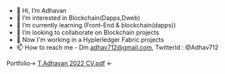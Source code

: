 - 👋 Hi, I’m Adhavan
- 👀 I’m interested in Blockchain(Dapps,Dweb)
- 🌱 I’m currently learning (Front-End & blockchain(dapps))
- 💞️ I’m looking to collaborate on Blockchain projects
- 📖 Now I'm working in a Hyplerledger Fabric projects
- 📫 How to reach me - Dm adhav712@gmail.com, TwitterId : @Adhav712

Portfolio->  [T.Adhavan 2022 CV.pdf](https://drive.google.com/file/d/1xaaBFMDyXgew3RooFJVBLZcPu3NAAbti/view?usp=sharing)  <-

